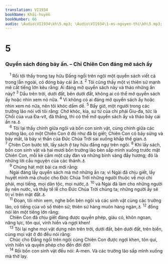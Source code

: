 ```yaml
---
translation: VI1934
bookName: Khải-huyền 
bookNumber: 66
audio: \Audio\VI1934\kh\5.mp3; \Audio\VI1934\1-ms-nguyen-thi\kh\5.mp3; \Audio\VI1934\2-ms-david-dong\kh\5.mp3
---
```


<div class="title"><h1>5</h1><h3>Quyển sách đóng bảy ấn. – Chỉ Chiên Con đáng mở sách ấy</h3></div>
<span class="verse kh_5_1"> <sup>1</sup> Rồi tôi thấy trong tay hữu Đấng ngồi trên ngôi một quyển sách viết cả trong lẫn ngoài, có đóng bảy cái ấn.<a data-toggle="tooltip" data-placement="bottom" title="Exe 2:9-10; Es 29:11">⚓</a></span>
<span class="verse kh_5_2"><sup>2</sup> Tôi cũng thấy một vị thiên sứ mạnh mẽ cất tiếng lớn kêu rằng: Ai đáng mở quyển sách này và tháo những ấn này? </span>
<span class="verse kh_5_3"><sup>3</sup> Dầu trên trời, dưới đất, bên dưới đất, không ai có thể mở quyển sách ấy hoặc nhìn xem nó nữa. </span>
<span class="verse kh_5_4"><sup>4</sup> Vì không có ai đáng mở quyển sách ấy hoặc nhìn xem nó nữa, nên tôi khóc dầm dề. </span>
<span class="verse kh_5_5"><sup>5</sup> Bấy giờ, một người trong các trưởng lão nói với tôi rằng: Chớ khóc, kìa, sư tử của chi phái Giu-đa, tức là Chồi của vua Đa-vít, đã thắng, thì có thể mở quyển sách ấy và tháo bảy cái ấn ra.<a data-toggle="tooltip" data-placement="bottom" title="Sa 49:9; Es 11:1,10">⚓</a><br/></span>
<span class="verse kh_5_6"> <sup>6</sup> Tôi lại thấy chính giữa ngôi và bốn con sinh vật, cùng chính giữa các trưởng lão, có một Chiên Con ở đó như đã bị giết; Chiên Con có bảy sừng và bảy mắt, là bảy vị thần của Đức Chúa Trời sai xuống khắp thế gian.<a data-toggle="tooltip" data-placement="bottom" title="Es 53:7; Xa 4:10">⚓</a></span>
<span class="verse kh_5_7"><sup>7</sup> Chiên Con bước tới, lấy sách ở tay hữu đấng ngự trên ngôi. </span>
<span class="verse kh_5_8"><sup>8</sup> Khi lấy sách, bốn con sinh vật và hai mươi bốn trưởng lão bèn sấp mình xuống trước mặt Chiên Con, mỗi kẻ cầm một cây đàn và những bình vàng đầy hương; đó là những lời cầu nguyện của các thánh.<a data-toggle="tooltip" data-placement="bottom" title="Thi 141:2">⚓</a><br/></span>
<span class="verse kh_5_9"> <sup>9</sup> Chúng hát một bài ca mới rằng: <br/> Ngài đáng lấy quyển sách mà mở những ấn ra; vì Ngài đã chịu giết, lấy huyết mình mà chuộc cho Đức Chúa Trời những người thuộc về mọi chi phái, mọi tiếng, mọi dân tộc, mọi nước,<a data-toggle="tooltip" data-placement="bottom" title="Thi 33:3; 98:1; Es 42:10">⚓</a></span>
<span class="verse kh_5_10"><sup>10</sup> và Ngài đã làm cho những người ấy nên nước, và thầy tế lễ cho Đức Chúa Trời chúng ta; những người ấy sẽ trị vì trên mặt đất.<a data-toggle="tooltip" data-placement="bottom" title="Xu 19:6; Kh 1:6">⚓</a><br/></span>
<span class="verse kh_5_11"> <sup>11</sup> Đoạn, tôi nhìn xem, nghe bốn bên ngôi và các sinh vật cùng các trưởng lão, có tiếng của vô số thiên sứ; thiên sứ hàng muôn hàng ngàn,<a data-toggle="tooltip" data-placement="bottom" title="Da 7:10">⚓</a></span>
<span class="verse kh_5_12"><sup>12</sup> đồng nói lên một tiếng lớn rằng: <br/> Chiên Con đã chịu giết đáng được quyền phép, giàu có, khôn ngoan, năng lực, tôn quí, vinh hiển và ngợi khen! <br/></span>
<span class="verse kh_5_13"> <sup>13</sup> Tôi lại nghe mọi vật dựng nên trên trời, dưới đất, bên dưới đất, trên biển, cùng mọi vật ở đó đều nói rằng: <br/> Chúc cho Đấng ngồi trên ngôi cùng Chiên Con được ngợi khen, tôn quí, vinh hiển và quyền phép cho đến đời đời! <br/></span>
<span class="verse kh_5_14"> <sup>14</sup> Rồi bốn con sinh vật đều nói: A-men. Và các trưởng lão sấp mình xuống mà thờ lạy. <br/></span>
